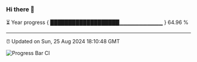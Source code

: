 ### Hi there 👋

⏳ Year progress { ███████████████████▁▁▁▁▁▁▁▁▁▁▁ } 64.96 %

---

⏰ Updated on Sun, 25 Aug 2024 18:10:48 GMT

![Progress Bar CI](https://github.com/Shyam-Makwana/GitHub-Actions-Demo/workflows/Progress%20Bar%20CI/badge.svg)
